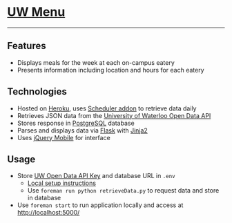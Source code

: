 # [UW Menu](http://uwmenu.alykhan.com)

***

## Features

* Displays meals for the week at each on-campus eatery
* Presents information including location and hours for each eatery


## Technologies

* Hosted on [Heroku](http://www.heroku.com/), uses [Scheduler addon](https://addons.heroku.com/scheduler) to retrieve data daily
* Retrieves JSON data from the [University of Waterloo Open Data API](http://api.uwaterloo.ca/)
* Stores response in [PostgreSQL](https://addons.heroku.com/heroku-postgresql) database
* Parses and displays data via [Flask](http://flask.pocoo.org/) with [Jinja2](http://jinja.pocoo.org/)
* Uses [jQuery Mobile](http://jquerymobile.com/) for interface


## Usage

* Store [UW Open Data API Key](http://api.uwaterloo.ca/#!/keygen) and database URL in `.env`
	* [Local setup instructions](https://devcenter.heroku.com/articles/config-vars#local-setup)
	* Use `foreman run python retrieveData.py` to request data and store in database
* Use `foreman start` to run application locally and access at [http://localhost:5000/](http://localhost:5000/)
